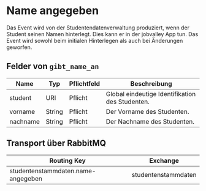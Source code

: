 # Name angegeben

Das Event wird von der Studentendatenverwaltung produziert, wenn der Student seinen Namen hinterlegt. Dies kann er in der jobvalley App tun. Das Event wird sowohl beim initialen Hinterlegen als auch bei Änderungen geworfen.

## Felder von `gibt_name_an`

| Name            | Typ     | Pflichtfeld | Beschreibung                                    |
| --------------- | ------- | ----------- | ----------------------------------------------- |
| student         | URI     | Pflicht     | Global eindeutige Identifikation des Studenten. |
| vorname         | String  | Pflicht     | Der Vorname des Studenten.                      |
| nachname        | String  | Pflicht     | Der Nachname des Studenten.                     |


## Transport über RabbitMQ

| Routing Key                          | Exchange            |
| ------------------------------------ | ------------------- |
| studentenstammdaten.name-angegeben | studentenstammdaten |
